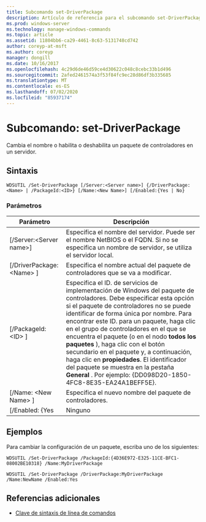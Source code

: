 ```yaml
---
title: Subcomando set-DriverPackage
description: Artículo de referencia para el subcomando set-DriverPackage, que cambia el nombre de un paquete de controladores o lo habilita o deshabilita en un servidor.
ms.prod: windows-server
ms.technology: manage-windows-commands
ms.topic: article
ms.assetid: 11804bb6-ca29-4461-8c63-5131748cd742
author: coreyp-at-msft
ms.author: coreyp
manager: dongill
ms.date: 10/16/2017
ms.openlocfilehash: 4c29d6de46d59ce4d30622c048c8cebc33b1d496
ms.sourcegitcommit: 2afed2461574a3f53f84fc9ec28d86df3b335685
ms.translationtype: MT
ms.contentlocale: es-ES
ms.lasthandoff: 07/02/2020
ms.locfileid: "85937174"
---
```

# <a name="subcommand-set-driverpackage"></a>Subcomando: set-DriverPackage

Cambia el nombre o habilita o deshabilita un paquete de controladores en un servidor.

## <a name="syntax"></a>Sintaxis

```
WDSUTIL /Set-DriverPackage [/Server:<Server name>] {/DriverPackage:<Name> | /PackageId:<ID>} [/Name:<New Name>] [/Enabled:{Yes | No}
```

### <a name="parameters"></a>Parámetros

|        Parámetro         |                                                                                                                                                                                                               Descripción                                                                                                                                                                                                                |
|--------------------------|------------------------------------------------------------------------------------------------------------------------------------------------------------------------------------------------------------------------------------------------------------------------------------------------------------------------------------------------------------------------------------------------------------------------------------------|
| [/Server:\<Server name>] |                                                                                                                                                 Especifica el nombre del servidor. Puede ser el nombre NetBIOS o el FQDN. Si no se especifica un nombre de servidor, se utiliza el servidor local.                                                                                                                                                 |
| [/DriverPackage: \<Name> ] |                                                                                                                                                                                       Especifica el nombre actual del paquete de controladores que se va a modificar.                                                                                                                                                                                        |
|    [/PackageId: \<ID> ]    | Especifica el ID. de servicios de implementación de Windows del paquete de controladores. Debe especificar esta opción si el paquete de controladores no se puede identificar de forma única por nombre. Para encontrar este ID. para un paquete, haga clic en el grupo de controladores en el que se encuentra el paquete (o en el nodo **todos los paquetes** ), haga clic con el botón secundario en el paquete y, a continuación, haga clic en **propiedades**. El identificador del paquete se muestra en la pestaña **General** . Por ejemplo: {DD098D20-1850-4FC8-8E35-EA24A1BEFF5E}. |
|   [/Name: \<New Name> ]    |                                                                                                                                                                                              Especifica el nuevo nombre del paquete de controladores.                                                                                                                                                                                              |
|      [/Enabled: {Yes      |                                                                                                                                                                                                                   Ninguno                                                                                                                                                                                                                    |

## <a name="examples"></a>Ejemplos

Para cambiar la configuración de un paquete, escriba uno de los siguientes:
```
WDSUTIL /Set-DriverPackage /PackageId:{4D36E972-E325-11CE-BFC1-08002BE10318} /Name:MyDriverPackage
```
```
WDSUTIL /Set-DriverPackage /DriverPackage:MyDriverPackage /Name:NewName /Enabled:Yes
```

## <a name="additional-references"></a>Referencias adicionales

- [Clave de sintaxis de línea de comandos](command-line-syntax-key.md)